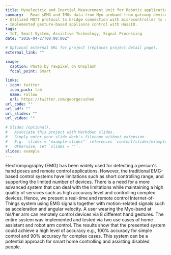 ```yaml
---
title: Myoelectric and Inertial Measurement Unit for Robotic application and Smart System
summary: - Read sEMG and IMUs data from Myo armband from gateway device for filtering and categorizing different hand gestures.
- Utilized MQTT protocol to bridge connection with microcontroller to remotely control robotic arm.
- Implemented gesture-based appliance control with HassIO. 
tags:
- IoT, Smart System, Assistive Technology, Signal Processing
date: "2016-04-27T00:00:00Z"

# Optional external URL for project (replaces project detail page).
external_link: ""

image:
  caption: Photo by rawpixel on Unsplash
  focal_point: Smart

links:
- icon: twitter
  icon_pack: fab
  name: Follow
  url: https://twitter.com/georgecushen
url_code: ""
url_pdf: ""
url_slides: ""
url_video: ""

# Slides (optional).
#   Associate this project with Markdown slides.
#   Simply enter your slide deck's filename without extension.
#   E.g. `slides = "example-slides"` references `content/slides/example-slides.md`.
#   Otherwise, set `slides = ""`.
slides: example
---
```


Electromyography (EMG) has been widely used for detecting a person's hand poses and remote control applications. However, the traditional EMG-based control systems have limitations such as short controlling range, and supporting the limited number of devices. There is a need for a more advanced system that can deal with the limitations while maintaining a high quality of services such as high accuracy level and controlling complex devices. Hence, we present a real-time and remote control Internet-of-Things system using EMG signals together with motion-related signals such as acceleration and angular velocity. A user wearing the Myo-band at his/her arm can remotely control devices via 8 different hand gestures. The entire system was implemented and tested via two use cases of home assistant and robot arm control. The results show that the presented system could achieve a high level of accuracy e.g., 100% accuracy for simple control and 90% accuracy for complex cases. This system can be a potential approach for smart home controlling and assisting disabled people.  

